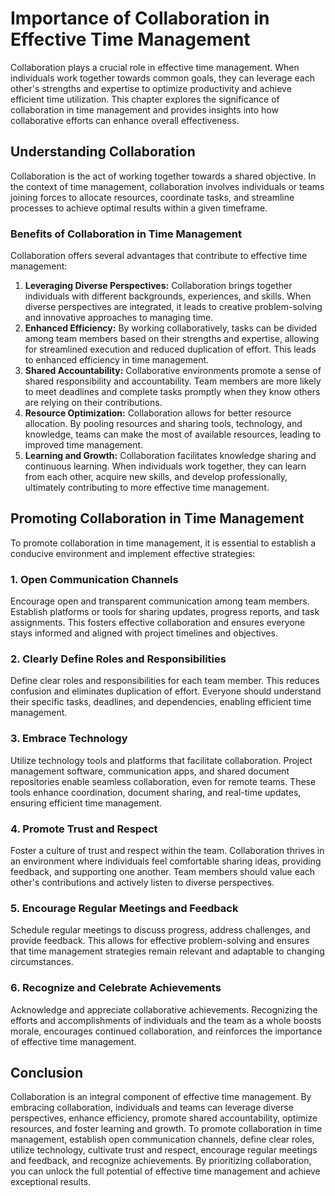 Importance of Collaboration in Effective Time Management
====================================================================

Collaboration plays a crucial role in effective time management. When individuals work together towards common goals, they can leverage each other's strengths and expertise to optimize productivity and achieve efficient time utilization. This chapter explores the significance of collaboration in time management and provides insights into how collaborative efforts can enhance overall effectiveness.

**Understanding Collaboration**
-------------------------------

Collaboration is the act of working together towards a shared objective. In the context of time management, collaboration involves individuals or teams joining forces to allocate resources, coordinate tasks, and streamline processes to achieve optimal results within a given timeframe.

### Benefits of Collaboration in Time Management

Collaboration offers several advantages that contribute to effective time management:

1. **Leveraging Diverse Perspectives:** Collaboration brings together individuals with different backgrounds, experiences, and skills. When diverse perspectives are integrated, it leads to creative problem-solving and innovative approaches to managing time.
2. **Enhanced Efficiency:** By working collaboratively, tasks can be divided among team members based on their strengths and expertise, allowing for streamlined execution and reduced duplication of effort. This leads to enhanced efficiency in time management.
3. **Shared Accountability:** Collaborative environments promote a sense of shared responsibility and accountability. Team members are more likely to meet deadlines and complete tasks promptly when they know others are relying on their contributions.
4. **Resource Optimization:** Collaboration allows for better resource allocation. By pooling resources and sharing tools, technology, and knowledge, teams can make the most of available resources, leading to improved time management.
5. **Learning and Growth:** Collaboration facilitates knowledge sharing and continuous learning. When individuals work together, they can learn from each other, acquire new skills, and develop professionally, ultimately contributing to more effective time management.

**Promoting Collaboration in Time Management**
----------------------------------------------

To promote collaboration in time management, it is essential to establish a conducive environment and implement effective strategies:

### 1. **Open Communication Channels**

Encourage open and transparent communication among team members. Establish platforms or tools for sharing updates, progress reports, and task assignments. This fosters effective collaboration and ensures everyone stays informed and aligned with project timelines and objectives.

### 2. **Clearly Define Roles and Responsibilities**

Define clear roles and responsibilities for each team member. This reduces confusion and eliminates duplication of effort. Everyone should understand their specific tasks, deadlines, and dependencies, enabling efficient time management.

### 3. **Embrace Technology**

Utilize technology tools and platforms that facilitate collaboration. Project management software, communication apps, and shared document repositories enable seamless collaboration, even for remote teams. These tools enhance coordination, document sharing, and real-time updates, ensuring efficient time management.

### 4. **Promote Trust and Respect**

Foster a culture of trust and respect within the team. Collaboration thrives in an environment where individuals feel comfortable sharing ideas, providing feedback, and supporting one another. Team members should value each other's contributions and actively listen to diverse perspectives.

### 5. **Encourage Regular Meetings and Feedback**

Schedule regular meetings to discuss progress, address challenges, and provide feedback. This allows for effective problem-solving and ensures that time management strategies remain relevant and adaptable to changing circumstances.

### 6. **Recognize and Celebrate Achievements**

Acknowledge and appreciate collaborative achievements. Recognizing the efforts and accomplishments of individuals and the team as a whole boosts morale, encourages continued collaboration, and reinforces the importance of effective time management.

**Conclusion**
--------------

Collaboration is an integral component of effective time management. By embracing collaboration, individuals and teams can leverage diverse perspectives, enhance efficiency, promote shared accountability, optimize resources, and foster learning and growth. To promote collaboration in time management, establish open communication channels, define clear roles, utilize technology, cultivate trust and respect, encourage regular meetings and feedback, and recognize achievements. By prioritizing collaboration, you can unlock the full potential of effective time management and achieve exceptional results.
